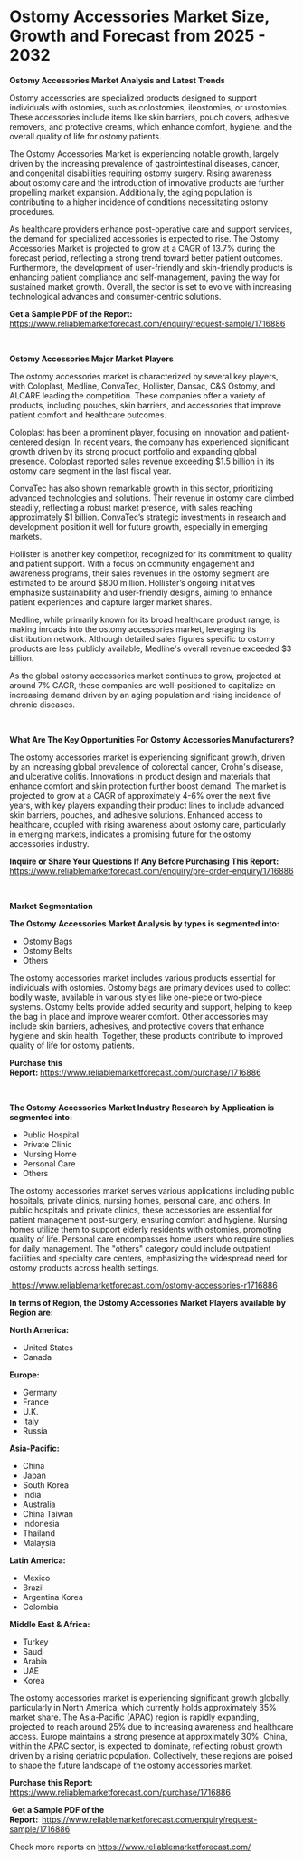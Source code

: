 <p><h1>Ostomy Accessories Market Size, Growth and Forecast from 2025 - 2032</h1></p><p><strong>Ostomy Accessories Market Analysis and Latest Trends</strong></p>
<p><p>Ostomy accessories are specialized products designed to support individuals with ostomies, such as colostomies, ileostomies, or urostomies. These accessories include items like skin barriers, pouch covers, adhesive removers, and protective creams, which enhance comfort, hygiene, and the overall quality of life for ostomy patients.</p><p>The Ostomy Accessories Market is experiencing notable growth, largely driven by the increasing prevalence of gastrointestinal diseases, cancer, and congenital disabilities requiring ostomy surgery. Rising awareness about ostomy care and the introduction of innovative products are further propelling market expansion. Additionally, the aging population is contributing to a higher incidence of conditions necessitating ostomy procedures.</p><p>As healthcare providers enhance post-operative care and support services, the demand for specialized accessories is expected to rise. The Ostomy Accessories Market is projected to grow at a CAGR of 13.7% during the forecast period, reflecting a strong trend toward better patient outcomes. Furthermore, the development of user-friendly and skin-friendly products is enhancing patient compliance and self-management, paving the way for sustained market growth. Overall, the sector is set to evolve with increasing technological advances and consumer-centric solutions.</p></p>
<p><strong>Get a Sample PDF of the Report:&nbsp;</strong> <a href="https://www.reliablemarketforecast.com/enquiry/request-sample/1716886?utm_campaign=3324&utm_medium=2&utm_source=Github&utm_content=ia&utm_term=25032025&utm_id=ostomy-accessories">https://www.reliablemarketforecast.com/enquiry/request-sample/1716886</a></p>
<p>&nbsp;</p>
<p><strong>Ostomy Accessories Major Market Players</strong></p>
<p><p>The ostomy accessories market is characterized by several key players, with Coloplast, Medline, ConvaTec, Hollister, Dansac, C&S Ostomy, and ALCARE leading the competition. These companies offer a variety of products, including pouches, skin barriers, and accessories that improve patient comfort and healthcare outcomes.</p><p>Coloplast has been a prominent player, focusing on innovation and patient-centered design. In recent years, the company has experienced significant growth driven by its strong product portfolio and expanding global presence. Coloplast reported sales revenue exceeding $1.5 billion in its ostomy care segment in the last fiscal year.</p><p>ConvaTec has also shown remarkable growth in this sector, prioritizing advanced technologies and solutions. Their revenue in ostomy care climbed steadily, reflecting a robust market presence, with sales reaching approximately $1 billion. ConvaTec’s strategic investments in research and development position it well for future growth, especially in emerging markets.</p><p>Hollister is another key competitor, recognized for its commitment to quality and patient support. With a focus on community engagement and awareness programs, their sales revenues in the ostomy segment are estimated to be around $800 million. Hollister’s ongoing initiatives emphasize sustainability and user-friendly designs, aiming to enhance patient experiences and capture larger market shares.</p><p>Medline, while primarily known for its broad healthcare product range, is making inroads into the ostomy accessories market, leveraging its distribution network. Although detailed sales figures specific to ostomy products are less publicly available, Medline's overall revenue exceeded $3 billion.</p><p>As the global ostomy accessories market continues to grow, projected at around 7% CAGR, these companies are well-positioned to capitalize on increasing demand driven by an aging population and rising incidence of chronic diseases.</p></p>
<p>&nbsp;</p>
<p><strong>What Are The Key Opportunities For Ostomy Accessories Manufacturers?</strong></p>
<p><p>The ostomy accessories market is experiencing significant growth, driven by an increasing global prevalence of colorectal cancer, Crohn's disease, and ulcerative colitis. Innovations in product design and materials that enhance comfort and skin protection further boost demand. The market is projected to grow at a CAGR of approximately 4-6% over the next five years, with key players expanding their product lines to include advanced skin barriers, pouches, and adhesive solutions. Enhanced access to healthcare, coupled with rising awareness about ostomy care, particularly in emerging markets, indicates a promising future for the ostomy accessories industry.</p></p>
<p><strong>Inquire or Share Your Questions If Any Before Purchasing This Report:</strong> <a href="https://www.reliablemarketforecast.com/enquiry/pre-order-enquiry/1716886?utm_campaign=3324&utm_medium=2&utm_source=Github&utm_content=ia&utm_term=25032025&utm_id=ostomy-accessories">https://www.reliablemarketforecast.com/enquiry/pre-order-enquiry/1716886</a></p>
<p>&nbsp;</p>
<p><strong>Market Segmentation</strong></p>
<p><strong>The Ostomy Accessories Market Analysis by types is segmented into:</strong></p>
<p><ul><li>Ostomy Bags</li><li>Ostomy Belts</li><li>Others</li></ul></p>
<p><p>The ostomy accessories market includes various products essential for individuals with ostomies. Ostomy bags are primary devices used to collect bodily waste, available in various styles like one-piece or two-piece systems. Ostomy belts provide added security and support, helping to keep the bag in place and improve wearer comfort. Other accessories may include skin barriers, adhesives, and protective covers that enhance hygiene and skin health. Together, these products contribute to improved quality of life for ostomy patients.</p></p>
<p><strong>Purchase this Report:&nbsp;</strong><a href="https://www.reliablemarketforecast.com/purchase/1716886?utm_campaign=3324&utm_medium=2&utm_source=Github&utm_content=ia&utm_term=25032025&utm_id=ostomy-accessories">https://www.reliablemarketforecast.com/purchase/1716886</a></p>
<p>&nbsp;</p>
<p><strong>The Ostomy Accessories Market Industry Research by Application is segmented into:</strong></p>
<p><ul><li>Public Hospital</li><li>Private Clinic</li><li>Nursing Home</li><li>Personal Care</li><li>Others</li></ul></p>
<p><p>The ostomy accessories market serves various applications including public hospitals, private clinics, nursing homes, personal care, and others. In public hospitals and private clinics, these accessories are essential for patient management post-surgery, ensuring comfort and hygiene. Nursing homes utilize them to support elderly residents with ostomies, promoting quality of life. Personal care encompasses home users who require supplies for daily management. The "others" category could include outpatient facilities and specialty care centers, emphasizing the widespread need for ostomy products across health settings.</p></p>
<p><a href="https://www.reliablemarketforecast.com/ostomy-accessories-r1716886?utm_campaign=3324&utm_medium=2&utm_source=Github&utm_content=ia&utm_term=25032025&utm_id=ostomy-accessories">&nbsp;https://www.reliablemarketforecast.com/ostomy-accessories-r1716886</a></p>
<p><strong>In terms of Region, the Ostomy Accessories Market Players available by Region are:</strong></p>
<p>
    <p> <strong> North America: </strong>
        <ul>
            <li>United States</li>
            <li>Canada</li>
        </ul>
        </p> 
    <p> <strong> Europe: </strong>
        <ul>
            <li>Germany</li>
            <li>France</li>
            <li>U.K.</li>
            <li>Italy</li>
            <li>Russia</li>
        </ul>
        </p> 
    <p> <strong> Asia-Pacific: </strong>
        <ul>
            <li>China</li>
            <li>Japan</li>
            <li>South Korea</li>
            <li>India</li>
            <li>Australia</li>
            <li>China Taiwan</li>
            <li>Indonesia</li>
            <li>Thailand</li>
            <li>Malaysia</li>
        </ul>
        </p> 
    <p> <strong> Latin America: </strong>
        <ul>
            <li>Mexico</li>
            <li>Brazil</li>
            <li>Argentina Korea</li>
            <li>Colombia</li>
        </ul>
        </p> 
    <p> <strong> Middle East & Africa: </strong>
        <ul>
            <li>Turkey</li>
            <li>Saudi</li>
            <li>Arabia</li>
            <li>UAE</li>
            <li>Korea</li>
        </ul>
    </p>
    </p>
<p><p>The ostomy accessories market is experiencing significant growth globally, particularly in North America, which currently holds approximately 35% market share. The Asia-Pacific (APAC) region is rapidly expanding, projected to reach around 25% due to increasing awareness and healthcare access. Europe maintains a strong presence at approximately 30%. China, within the APAC sector, is expected to dominate, reflecting robust growth driven by a rising geriatric population. Collectively, these regions are poised to shape the future landscape of the ostomy accessories market.</p></p>
<p><strong>Purchase this Report: </strong><a href="https://www.reliablemarketforecast.com/purchase/1716886?utm_campaign=3324&utm_medium=2&utm_source=Github&utm_content=ia&utm_term=25032025&utm_id=ostomy-accessories">https://www.reliablemarketforecast.com/purchase/1716886</a></p>
<p>&nbsp;<strong>Get a Sample PDF of the Report:&nbsp;&nbsp;</strong><a href="https://www.reliablemarketforecast.com/enquiry/request-sample/1716886?utm_campaign=3324&utm_medium=2&utm_source=Github&utm_content=ia&utm_term=25032025&utm_id=ostomy-accessories">https://www.reliablemarketforecast.com/enquiry/request-sample/1716886</a></p>
<p><strong></strong></p>
<p>Check more reports on <a href="https://www.reliablemarketforecast.com/?utm_campaign=3324&utm_medium=2&utm_source=Github&utm_content=ia&utm_term=25032025&utm_id=ostomy-accessories">https://www.reliablemarketforecast.com/</a></p>
